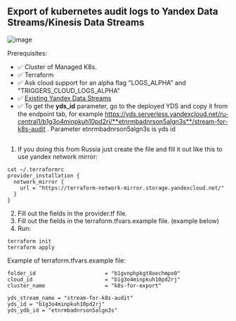 ## Export of kubernetes audit logs to Yandex Data Streams/Kinesis Data Streams

![image](https://user-images.githubusercontent.com/85429798/186873675-1769f228-d965-406f-b917-165959755333.png)


Prerequisites:
- ✅ Cluster of Managed K8s.
- ✅ Terraform
- ✅ Ask cloud support for an alpha flag "LOGS_ALPHA" and "TRIGGERS_CLOUD_LOGS_ALPHA"
- ✅ [Existing Yandex Data Streams](https://cloud.yandex.ru/services/data-streams)
- ✅ To get the **yds_id** parameter, go to the deployed YDS and copy it from the endpoint tab, for example
https://yds.serverless.yandexcloud.net/ru-central1/b1g3o4minpkuh10pd2rj/**etnrmbadnrson5algn3s**/stream-for-k8s-audit . Parameter etnrmbadnrson5algn3s is yds id

##
1) If you doing this from Russia just create the file and fill it out like this to use yandex network mirror:
```
cat ~/.terraformrc
provider_installation {
  network_mirror {
    url = "https://terraform-network-mirror.storage.yandexcloud.net/"
  }
}
```
2) Fill out the fields in the provider.tf file.
3) Fill out the fields in the terraform.tfvars.example file. (example below)
4) Run:

```
terraform init
terraform apply
```


Example of terraform.tfvars.example file:

```
folder_id                      = "b1gvnphpkgt8oechmpo0"
cloud_id                       = "b1g3o4minpkuh10pd2rj"
cluster_name                   = "k8s-for-export"

yds_stream_name = "stream-for-k8s-audit"
yds_id = "b1g3o4minpkuh10pd2rj" 
yds_ydb_id = "etnrmbadnrson5algn3s"

```
